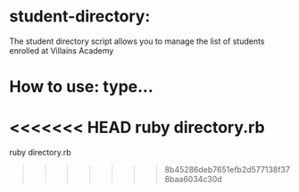 # student-directory:

The student directory script allows you to manage the list of students enrolled at Villains Academy

# How to use: type...

<<<<<<< HEAD
ruby directory.rb
=======
ruby directory.rb
>>>>>>> 8b45286deb7651efb2d577138f378baa6034c30d
